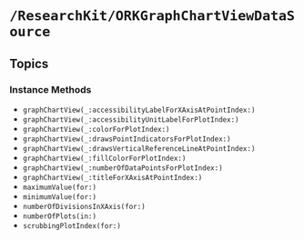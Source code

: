 # ``/ResearchKit/ORKGraphChartViewDataSource``

<!-- The content below this line is auto-generated and is redundant. You should either incorporate it into your content above this line or delete it. -->

## Topics

### Instance Methods

- ``graphChartView(_:accessibilityLabelForXAxisAtPointIndex:)``
- ``graphChartView(_:accessibilityUnitLabelForPlotIndex:)``
- ``graphChartView(_:colorForPlotIndex:)``
- ``graphChartView(_:drawsPointIndicatorsForPlotIndex:)``
- ``graphChartView(_:drawsVerticalReferenceLineAtPointIndex:)``
- ``graphChartView(_:fillColorForPlotIndex:)``
- ``graphChartView(_:numberOfDataPointsForPlotIndex:)``
- ``graphChartView(_:titleForXAxisAtPointIndex:)``
- ``maximumValue(for:)``
- ``minimumValue(for:)``
- ``numberOfDivisionsInXAxis(for:)``
- ``numberOfPlots(in:)``
- ``scrubbingPlotIndex(for:)``